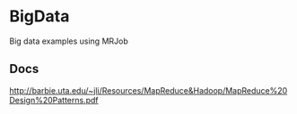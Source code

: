 # BigData
Big data examples using MRJob

## Docs
http://barbie.uta.edu/~jli/Resources/MapReduce&Hadoop/MapReduce%20Design%20Patterns.pdf
